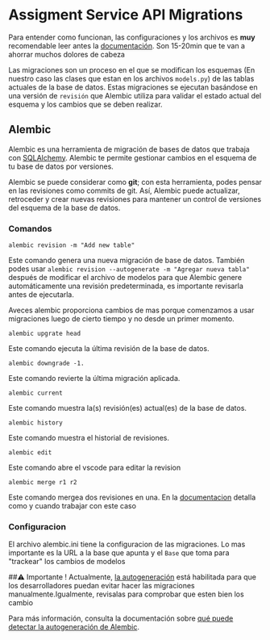 # Assigment Service API Migrations

Para entender como funcionan, las configuraciones y los archivos es **muy** recomendable leer antes la [documentación](https://alembic.sqlalchemy.org/en/latest/index.html).
Son 15-20min que te van a ahorrar muchos dolores de cabeza

Las migraciones son un proceso en el que se modifican los esquemas (En nuestro caso las clases que estan en los archivos `models.py`) de las tablas actuales de la base de datos.
Estas migraciones se ejecutan basándose en una versión de `revisión` que Alembic utiliza para validar el estado actual del esquema y los cambios que se deben realizar.

## Alembic
Alembic es una herramienta de migración de bases de datos que trabaja con [SQLAlchemy](https://www.sqlalchemy.org/). Alembic te permite gestionar cambios en el esquema de tu base de datos por versiones.

Alembic se puede considerar como **git**; con esta herramienta, podes pensar en las revisiones como commits de git. Así, Alembic puede actualizar, retroceder y crear nuevas revisiones para mantener un control de versiones del esquema de la base de datos.

### Comandos

```
alembic revision -m "Add new table"
```
Este comando genera una nueva migración de base de datos. También podes usar ```alembic revision --autogenerate -m "Agregar nueva tabla"``` después de modificar el archivo de modelos para que Alembic genere automáticamente una revisión predeterminada, es importante revisarla antes de ejecutarla. 

Aveces alembic proporciona cambios de mas porque comenzamos a usar migraciones luego de cierto tiempo y no desde un primer momento.

```
alembic upgrate head
```
Este comando ejecuta la última revisión de la base de datos.

```
alembic downgrade -1.
```
Este comando revierte la última migración aplicada.

```
alembic current
```
Este comando muestra la(s) revisión(es) actual(es) de la base de datos.

```
alembic history
```
Este comando muestra el historial de revisiones.


```
alembic edit
```
Este comando abre el vscode para editar la revision

```
alembic merge r1 r2
```
Este comando mergea dos revisiones en una. En la [documentacion](https://alembic.sqlalchemy.org/en/latest/branches.html) detalla como y cuando trabajar con este caso 

### Configuracion

El archivo alembic.ini tiene la configuracion de las migraciones. Lo mas importante es la URL a la base que apunta y el `Base` que toma para "trackear" los cambios de modelos

##⚠️ Importante ! 
Actualmente, [la autogeneración](https://alembic.sqlalchemy.org/en/latest/autogenerate.html) está habilitada para que los desarrolladores puedan evitar hacer las migraciones manualmente.Igualmente, revisalas para comprobar que esten bien los cambio

Para más información, consulta la documentación sobre [qué puede detectar la autogeneración de Alembic](https://alembic.sqlalchemy.org/en/latest/autogenerate.html#what-does-autogenerate-detect-and-what-does-it-not-detect).

